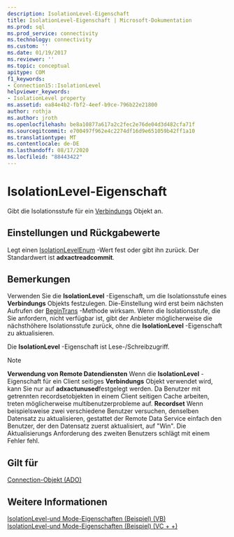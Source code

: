 ```yaml
---
description: IsolationLevel-Eigenschaft
title: IsolationLevel-Eigenschaft | Microsoft-Dokumentation
ms.prod: sql
ms.prod_service: connectivity
ms.technology: connectivity
ms.custom: ''
ms.date: 01/19/2017
ms.reviewer: ''
ms.topic: conceptual
apitype: COM
f1_keywords:
- Connection15::IsolationLevel
helpviewer_keywords:
- IsolationLevel property
ms.assetid: ea84e4b2-fbf2-4eef-b9ce-796b22e21800
author: rothja
ms.author: jroth
ms.openlocfilehash: be8a10877a617a2c2fec2e76de04d3d482cfa71f
ms.sourcegitcommit: e700497f962e4c2274df16d9e651059b42ff1a10
ms.translationtype: MT
ms.contentlocale: de-DE
ms.lasthandoff: 08/17/2020
ms.locfileid: "88443422"
---
```

# <a name="isolationlevel-property"></a>IsolationLevel-Eigenschaft
Gibt die Isolationsstufe für ein [Verbindungs](../../../ado/reference/ado-api/connection-object-ado.md) Objekt an.  
  
## <a name="settings-and-return-values"></a>Einstellungen und Rückgabewerte  
 Legt einen [IsolationLevelEnum](../../../ado/reference/ado-api/isolationlevelenum.md) -Wert fest oder gibt ihn zurück. Der Standardwert ist **adxactreadcommit**.  
  
## <a name="remarks"></a>Bemerkungen  
 Verwenden Sie die **IsolationLevel** -Eigenschaft, um die Isolationsstufe eines **Verbindungs** Objekts festzulegen. Die-Einstellung wird erst beim nächsten Aufrufen der [BeginTrans](../../../ado/reference/ado-api/begintrans-committrans-and-rollbacktrans-methods-ado.md) -Methode wirksam. Wenn die Isolationsstufe, die Sie anfordern, nicht verfügbar ist, gibt der Anbieter möglicherweise die nächsthöhere Isolationsstufe zurück, ohne die **IsolationLevel** -Eigenschaft zu aktualisieren.  
  
 Die **IsolationLevel** -Eigenschaft ist Lese-/Schreibzugriff.  
  
> [!NOTE]
>  **Verwendung von Remote Datendiensten** Wenn die **IsolationLevel** -Eigenschaft für ein Client seitiges **Verbindungs** Objekt verwendet wird, kann Sie nur auf **adxactunused**festgelegt werden. Da Benutzer mit getrennten recordsetobjekten in einem Client seitigen Cache arbeiten, treten möglicherweise multibenutzerprobleme auf. **Recordset** Wenn beispielsweise zwei verschiedene Benutzer versuchen, denselben Datensatz zu aktualisieren, gestattet der Remote Data Service einfach den Benutzer, der den Datensatz zuerst aktualisiert, auf "Win". Die Aktualisierungs Anforderung des zweiten Benutzers schlägt mit einem Fehler fehl.  
  
## <a name="applies-to"></a>Gilt für  
 [Connection-Objekt (ADO)](../../../ado/reference/ado-api/connection-object-ado.md)  
  
## <a name="see-also"></a>Weitere Informationen  
 [IsolationLevel-und Mode-Eigenschaften (Beispiel) (VB)](../../../ado/reference/ado-api/isolationlevel-and-mode-properties-example-vb.md)   
 [IsolationLevel-und Mode-Eigenschaften (Beispiel) (VC + +)](../../../ado/reference/ado-api/isolationlevel-and-mode-properties-example-vc.md)   
